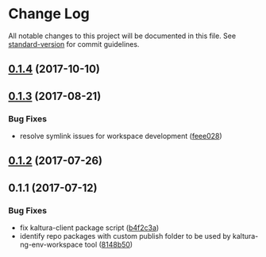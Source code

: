 # Change Log

All notable changes to this project will be documented in this file.
See [standard-version](https://github.com/conventional-changelog/standard-version) for commit guidelines.

<a name="0.1.4"></a>
## [0.1.4](https://github.com/kaltura/kaltura-ng/compare/@kaltura-ng/kaltura-client@0.1.3...@kaltura-ng/kaltura-client@0.1.4) (2017-10-10)




<a name="0.1.3"></a>
## [0.1.3](https://github.com/kaltura/kaltura-ng/compare/@kaltura-ng/kaltura-client@0.1.2...@kaltura-ng/kaltura-client@0.1.3) (2017-08-21)


### Bug Fixes

* resolve symlink issues for workspace development ([feee028](https://github.com/kaltura/kaltura-ng/commit/feee028))




<a name="0.1.2"></a>
## [0.1.2](https://github.com/kaltura/kaltura-ng/compare/@kaltura-ng/kaltura-client@0.1.1...@kaltura-ng/kaltura-client@0.1.2) (2017-07-26)




<a name="0.1.1"></a>
## 0.1.1 (2017-07-12)


### Bug Fixes

* fix kaltura-client package script ([b4f2c3a](https://github.com/kaltura/kaltura-ng/commit/b4f2c3a))
* identify repo packages with  custom publish folder to be used by kaltura-ng-env-workspace tool ([8148b50](https://github.com/kaltura/kaltura-ng/commit/8148b50))
